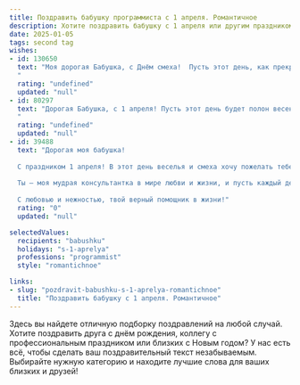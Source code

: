 ```yaml
---
title: Поздравить бабушку программиста с 1 апреля. Романтичное
description: Хотите поздравить бабушку с 1 апреля или другим праздником? Наш ИИ создаст незабываемое поздравление, а вы обязательно выделитесь среди других.  
date: 2025-01-05
tags: second tag
wishes:
- id: 130650
  text: "Моя дорогая Бабушка, с Днём смеха!  Пусть этот день, как прекрасный код, наполнится радостью, тёплом и нежностью.  Пусть каждый ваш миг будет таким же гармоничным и прекрасным, как безупречно работающая программа.  Я бесконечно люблю вас и желаю, чтобы ваша жизнь была полна света, счастья и любви —  вечной и безошибочной, как истинная красота.
  "
  rating: "undefined"
  updated: "null"
- id: 80297
  text: "Дорогая Бабушка, с 1 апреля! Пусть этот день будет полон весеннего тепла и радости, как строчки кода, написанные с любовью. Желаю тебе, чтобы все твои мечты программировались с лёгкостью и изяществом, а жизнь была красивой и интересной, как идеальный алгоритм.
  "
  rating: "undefined"
  updated: "null"
- id: 39488
  text: "Дорогая моя бабушка!
  
  С праздником 1 апреля! В этот день веселья и смеха хочу пожелать тебе, чтобы в жизни твоей всегда были яркие моменты радости, как от искренних шуток программиста, которые создают не только код, но и теплые воспоминания.
  
  Ты — моя мудрая консультантка в мире любви и жизни, и пусть каждый день приносит тебе столько счастья, сколько строк кода в самой совершенной программе. Желаю, чтобы в твоем сердце всегда был уют, а улыбка освещала даже самые пасмурные дни.
  
  С любовью и нежностью, твой верный помощник в жизни!"
  rating: "0"
  updated: "null"

selectedValues:
  recipients: "babushku"
  holidays: "s-1-aprelya"
  professions: "programmist"
  style: "romantichnoe"

links:
- slug: "pozdravit-babushku-s-1-aprelya-romantichnoe"
  title: "Поздравить бабушку с 1 апреля. Романтичное"
---
```


Здесь вы найдете отличную подборку поздравлений на любой случай. 
Хотите поздравить друга с днём рождения, коллегу с профессиональным праздником или близких с Новым годом? У нас есть всё, чтобы сделать ваш поздравительный текст незабываемым. Выбирайте нужную категорию и находите лучшие слова для ваших близких и друзей!

